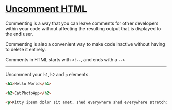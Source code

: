# [Uncomment HTML](https://learn.freecodecamp.org/responsive-web-design/basic-html-and-html5/uncomment-html)

Commenting is a way that you can leave comments for other developers within your code without affecting the resulting output that is displayed to the end user.

Commenting is also a convenient way to make code inactive without having to delete it entirely.

Comments in HTML starts with `<!--`, and ends with a `-->`

---

Uncomment your `h1`, `h2` and `p` elements.

```html
<h1>Hello World</h1>

<h2>CatPhotoApp</h2>

<p>Kitty ipsum dolor sit amet, shed everywhere shed everywhere stretching attack your ankles chase the red dot, hairball run catnip eat the grass sniff.</p>
```

